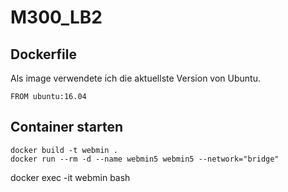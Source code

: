 # M300_LB2

Dockerfile
----------
Als image verwendete ich die aktuellste Version von Ubuntu.
```
FROM ubuntu:16.04
```

Container starten
-----------------

```
docker build -t webmin .
docker run --rm -d --name webmin5 webmin5 --network="bridge"
```



docker exec -it webmin bash